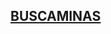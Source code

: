 ## [BUSCAMINAS](https://github.com/elVakera/Ejercicios-DAW/tree/main/1st%20DAW/PROGRAMACION/buscamines/MinesDVG/src/minesdvg)

